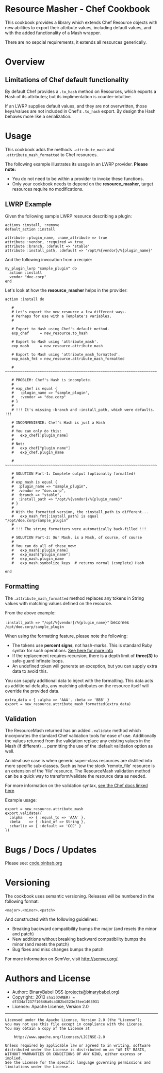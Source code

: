 # Resource Masher - Chef Cookbook

This cookbook provides a library which extends Chef Resource objects with new abilities to export their attribute
values, including default values, and with the added functionality of a Mash wrapper.

There are no sepcial requirements, it extends all resources generically.

# Overview

## Limitations of Chef default functionality

By default Chef provides a `.to_hash` method on Resources, which exports a Hash of its attributes; but
its implimentation is counter-intuitive.

If an LWRP supplies default values, and they are not overwritten, those keys/values are not included in Chef's
`.to_hash` export. By design the Hash behaves more like a serialization.

# Usage

This cookbook adds the methods `.attribute_mash` and `.attribute_mash_formatted` to Chef resources.

The following example illustrates its usage in an LWRP provider. **Please note:**

  * You do not need to be within a provider to invoke these functions.
  * Only your cookbook needs to depend on the **resource_masher**, target resources require no modifications.

## LWRP Example

Given the following sample LWRP resource describing a plugin:

    actions :install, :remove
    default_action :install

    attribute :plugin_name, :name_attribute => true
    attribute :vendor, :required => true
    attribute :branch, :default => 'stable'
    attribute :install_path, :default => '/opt/%{vendor}/%{plugin_name}'


And the following invocation from a recipie:

    my_plugin_lwrp "sample_plugin" do
      action :install
      vendor "doe.corp"
    end


Let's look at how the **resource_masher** helps in the provider:

    action :install do

       #
       # Let's export the new_resource a few different ways.
       # Perhaps for use with a Template's variables.
       #

       # Export to Hash using Chef's default method.
       exp_chef     = new_resource.to_hash

       # Export to Mash using 'attribute_mash'.
       exp_mash     = new_resource.attribute_mash

       # Export to Mash using 'attribute_mash_formatted'.
       exp_mash_fmt = new_resource.attribute_mash_formatted

       # ~~~~~~~~~~~~~~~~~~~~~~~~~~~~~~~~~~~~~~~~~~~~~~~~~~~~~~~~~~~~~~~~~~~~~~

       # PROBLEM: Chef's Hash is incomplete.
       #
       # exp_chef is equal {
       #   :plugin_name => "sample_plugin",
       #   :vendor => "doe.corp"
       # }
       #
       # !!! It's missing :branch and :install_path, which were defaults. !!!

       # INCONVENIENCE: Chef's Hash is just a Hash
       #
       # You can only do this:
       #   exp_chef[:plugin_name]
       #
       # Not:
       #   exp_chef["plugin_name"]
       #   exp_chef.plugin_name

       # ~~~~~~~~~~~~~~~~~~~~~~~~~~~~~~~~~~~~~~~~~~~~~~~~~~~~~~~~~~~~~~~~~~~~~~

       # SOLUTION Part-1: Complete output (optionally formatted)
       #
       # exp_mash is equal {
       #  :plugin_name => "sample_plugin",
       #  :vendor => "doe.corp",
       #  :branch => "stable",
       #  :install_path => "/opt/%{vendor}/%{plugin_name}"
       # }
       #
       # With the formatted version, the :install_path is different...
       #   exp_mash_fmt[:install_path] is equal "/opt/doe.corp/sample_plugin"
       #
       # !!! The string formatters were automatically back-filled !!!

       # SOLUTION Part-2: Our Mash, is a Mash, of course, of course
       #
       # You can do all of these now:
       #   exp_mash[:plugin_name]
       #   exp_mash["plugin_name"]
       #   exp_mash.plugin_name
       #   exp_mash.symbolize_keys  # returns normal (complete) Hash

    end

## Formatting

The `.attribute_mash_formatted` method replaces any tokens in String values with matching values defined on the
resource.

From the above example:

`:install_path => "/opt/%{vendor}/%{plugin_name}"` becomes `/opt/doe.corp/sample_plugin`

When using the formatting feature, please note the following:

  * The tokens use **percent signs**, not hash-marks.
    This is standard Ruby syntax for such operations. [See here for more info](http://en.wikibooks.org/wiki/Ruby_Programming/Syntax/Literals#The_.25_Notation)
  * If the replacement requires recursion, there is a depth limit of **three(3)** to safe-guard infinate loops.
  * An undefined token will generate an exception, but you can supply extra data to avoid this.

You can supply additional data to inject with the formatting. This data acts as additional defaults,
any matching attributes on the resource itself will override the provided data.

    extra_data = { :alpha => 'AAA', :beta => 'BBB' }
    export = new_resource.attribute_mash_formatted(extra_data)

## Validation

The ResourceMash returned has an added `.validate` method which incorporates the standard Chef validation tools
for ease of use. Additionally the values returned from the validation replace any existing values in the Mash
(if different) ... permitting the use of the :default validation option as well.

An ideal use case is when generic super-class resources are distilled into more specific sub-classes. Such as how
the stock 'remote_file' resource is an extension of the 'file' resource. The ResourceMash validation method can be a
quick way to transform/validate the resource data as needed.

For more information on the validation syntax, [see the Chef docs linked here](http://docs.opscode.com/lwrp_custom_resource.html).

Example usage:

    export = new_resource.attribute_mash
    export.validate({
      :alpha   => { :equal_to => 'AAA' },
      :beta    => { :kind_of => String },
      :charlie => { :default => 'CCC' }
    })


# Bugs / Docs / Updates

Please see: [code.binbab.org](http://code.binbab.org)


# Versioning

The cookbook uses semantic versioning. Releases will be numbered in the following format:

`<major>.<minor>.<patch>`

And constructed with the following guidelines:

* Breaking backward compatibility bumps the major (and resets the minor and patch)
* New additions without breaking backward compatibility bumps the minor (and resets the patch)
* Bug fixes and misc changes bumps the patch

For more information on SemVer, visit http://semver.org/.

# Authors and License

  * Author:: BinaryBabel OSS (<projects@binarybabel.org>)
  * Copyright:: 2013 `sha1(OWNER) = df334a7237f10846a0ca302bd323e35ee1463931`
  * License:: Apache License, Version 2.0

----

    Licensed under the Apache License, Version 2.0 (the "License");
    you may not use this file except in compliance with the License.
    You may obtain a copy of the License at

        http://www.apache.org/licenses/LICENSE-2.0

    Unless required by applicable law or agreed to in writing, software
    distributed under the License is distributed on an "AS IS" BASIS,
    WITHOUT WARRANTIES OR CONDITIONS OF ANY KIND, either express or implied.
    See the License for the specific language governing permissions and
    limitations under the License.
